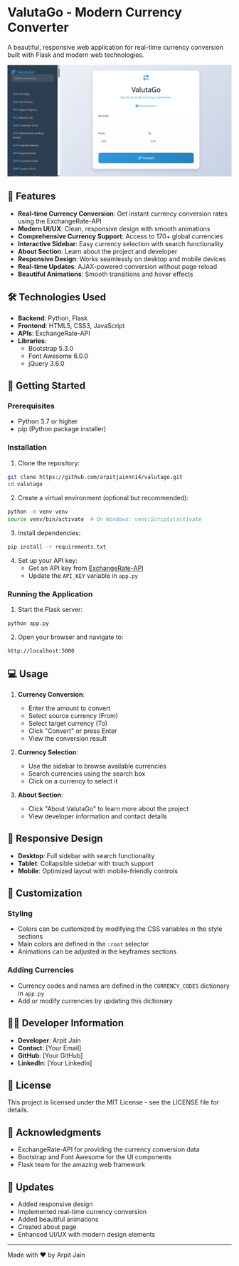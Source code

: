 # ValutaGo - Modern Currency Converter

A beautiful, responsive web application for real-time currency conversion built with Flask and modern web technologies.

![ValutaGo Screenshot](screenshot.png)

## 🌟 Features

- **Real-time Currency Conversion**: Get instant currency conversion rates using the ExchangeRate-API
- **Modern UI/UX**: Clean, responsive design with smooth animations
- **Comprehensive Currency Support**: Access to 170+ global currencies
- **Interactive Sidebar**: Easy currency selection with search functionality
- **About Section**: Learn about the project and developer
- **Responsive Design**: Works seamlessly on desktop and mobile devices
- **Real-time Updates**: AJAX-powered conversion without page reload
- **Beautiful Animations**: Smooth transitions and hover effects

## 🛠️ Technologies Used

- **Backend**: Python, Flask
- **Frontend**: HTML5, CSS3, JavaScript
- **APIs**: ExchangeRate-API
- **Libraries**: 
  - Bootstrap 5.3.0
  - Font Awesome 6.0.0
  - jQuery 3.6.0

## 🚀 Getting Started

### Prerequisites

- Python 3.7 or higher
- pip (Python package installer)

### Installation

1. Clone the repository:
```bash
git clone https://github.com/arpitjainnn14/valutago.git
cd valutago
```

2. Create a virtual environment (optional but recommended):
```bash
python -m venv venv
source venv/bin/activate  # On Windows: venv\Scripts\activate
```

3. Install dependencies:
```bash
pip install -r requirements.txt
```

4. Set up your API key:
   - Get an API key from [ExchangeRate-API](https://www.exchangerate-api.com/)
   - Update the `API_KEY` variable in `app.py`

### Running the Application

1. Start the Flask server:
```bash
python app.py
```

2. Open your browser and navigate to:
```
http://localhost:5000
```

## 💻 Usage

1. **Currency Conversion**:
   - Enter the amount to convert
   - Select source currency (From)
   - Select target currency (To)
   - Click "Convert" or press Enter
   - View the conversion result

2. **Currency Selection**:
   - Use the sidebar to browse available currencies
   - Search currencies using the search box
   - Click on a currency to select it

3. **About Section**:
   - Click "About ValutaGo" to learn more about the project
   - View developer information and contact details

## 📱 Responsive Design

- **Desktop**: Full sidebar with search functionality
- **Tablet**: Collapsible sidebar with touch support
- **Mobile**: Optimized layout with mobile-friendly controls

## 🎨 Customization

### Styling
- Colors can be customized by modifying the CSS variables in the style sections
- Main colors are defined in the `:root` selector
- Animations can be adjusted in the keyframes sections

### Adding Currencies
- Currency codes and names are defined in the `CURRENCY_CODES` dictionary in `app.py`
- Add or modify currencies by updating this dictionary

## 👨‍💻 Developer Information

- **Developer**: Arpit Jain
- **Contact**: [Your Email]
- **GitHub**: [Your GitHub]
- **LinkedIn**: [Your LinkedIn]

## 📄 License

This project is licensed under the MIT License - see the LICENSE file for details.

## 🙏 Acknowledgments

- ExchangeRate-API for providing the currency conversion data
- Bootstrap and Font Awesome for the UI components
- Flask team for the amazing web framework

## 🔄 Updates

- Added responsive design
- Implemented real-time currency conversion
- Added beautiful animations
- Created about page
- Enhanced UI/UX with modern design elements

---

Made with ❤️ by Arpit Jain 
